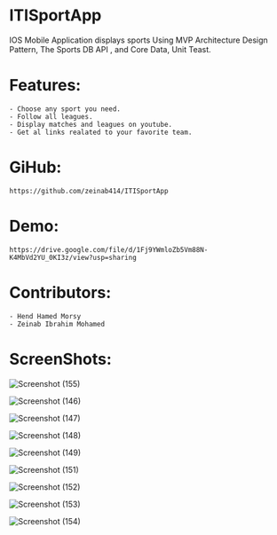 # ITISportApp
IOS Mobile Application displays sports Using MVP Architecture Design Pattern, The Sports DB API , and Core Data, Unit Teast.

# Features:
	- Choose any sport you need.
	- Follow all leagues.
	- Display matches and leagues on youtube.
	- Get al links realated to your favorite team.

# GiHub:
	https://github.com/zeinab414/ITISportApp


# Demo:
	https://drive.google.com/file/d/1Fj9YWmloZb5Vm88N-K4MbVd2YU_0KI3z/view?usp=sharing


# Contributors:
	- Hend Hamed Morsy
	- Zeinab Ibrahim Mohamed 
	
# ScreenShots:

![Screenshot (155)](https://user-images.githubusercontent.com/78326220/170475108-2b785f19-0242-46b5-9074-2ee4c79d2b32.png)


![Screenshot (146)](https://user-images.githubusercontent.com/78326220/170474944-875023e6-8f38-4850-81a7-9e0e3228a82a.png)


![Screenshot (147)](https://user-images.githubusercontent.com/78326220/170474966-b092474b-f419-4dc4-b44a-e88a13b8cac5.png)


![Screenshot (148)](https://user-images.githubusercontent.com/78326220/170474993-76a9d058-27d8-407c-b683-09bdb4f61f1f.png)


![Screenshot (149)](https://user-images.githubusercontent.com/78326220/170475005-9742495f-443f-4696-bb22-f716d59d9e2a.png)


![Screenshot (151)](https://user-images.githubusercontent.com/78326220/170475029-d4e14b9e-b8c5-4ee2-9afb-39ff0d66ee46.png)

![Screenshot (152)](https://user-images.githubusercontent.com/78326220/170475042-27de5c48-53e5-41ca-83df-23bb87fc385c.png)


![Screenshot (153)](https://user-images.githubusercontent.com/78326220/170475059-2b4272de-bcbe-440d-9c26-2db14c99ef12.png)


![Screenshot (154)](https://user-images.githubusercontent.com/78326220/170475074-ccb6204f-d11c-4577-818a-9c89c16449aa.png)
